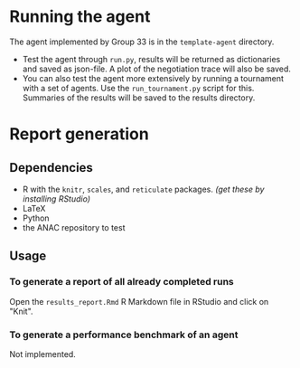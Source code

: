 # Running the agent

The agent implemented by Group 33 is in the `template-agent` directory.

- Test the agent through `run.py`, results will be returned as dictionaries and saved as json-file. A plot of the negotiation trace will also be saved.
- You can also test the agent more extensively by running a tournament with a set of agents. Use the `run_tournament.py` script for this. Summaries of the results will be saved to the results directory.

# Report generation

## Dependencies

- R with the `knitr`, `scales`, and `reticulate` packages. *(get these by installing RStudio)*
- LaTeX
- Python
- the ANAC repository to test

## Usage

### To generate a report of all already completed runs

Open the `results_report.Rmd` R Markdown file in RStudio and click on "Knit".

### To generate a performance benchmark of an agent

Not implemented.
